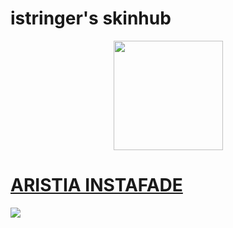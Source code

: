 # istringer's skinhub
<p align="center">
<a href="players/istringer/istringer.md">
  <img src="https://a.ppy.sh/16918052"  
       width="175"
       height="175"></a>
<br>

# [ARISTIA INSTAFADE](https://github.com/agutin727/Catamarca-skins/blob/main/players/istringer/Aristia(instafade).osk)
[![](https://osu.ppy.sh/ss/19222195/584a)](https://github.com/agutin727/Catamarca-skins/blob/main/players/istringer/Aristia(instafade).osk)
